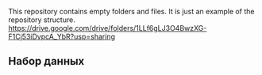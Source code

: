 This repository contains empty folders and files. It is just an example of the repository structure.
https://drive.google.com/drive/folders/1LLf6gLJ3O4BwzXG-F1Cj53iDvpcA_YbR?usp=sharing


## Набор данных

